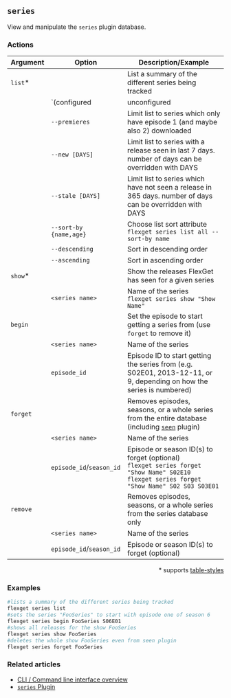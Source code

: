 ## `series`
View and manipulate the `series` plugin database.

### Actions
| Argument | Option | Description/Example|
| --- | --- | --- |
| `list`* || List a summary of the different series being tracked |
||`(configured|unconfigured|all)` | Limit list to series that are currently in the config or not (default: configured)<br>`flexget series list all`
|| `--premieres` | Limit list to series which only have episode 1 (and maybe also 2) downloaded |
|| `--new [DAYS]` | Limit list to series with a release seen in last 7 days. number of days can be overridden with DAYS |
|| `--stale [DAYS]` | Limit list to series which have not seen a release in 365 days. number of days can be overridden with DAYS |
|| `--sort-by {name,age}` | Choose list sort attribute<br>`flexget series list all --sort-by name`
|| `--descending` | Sort in descending order |
|| `--ascending` | Sort in ascending order |
| `show`* || Show the releases FlexGet has seen for a given series | 
|| `<series name>` | Name of the series <br>`flexget series show "Show Name"`
| `begin`|| Set the episode to start getting a series from (use `forget` to remove it) |
|| `<series name>` | Name of the series |
|| `episode_id` | Episode ID to start getting the series from (e.g. S02E01, 2013-12-11, or 9, depending on how the series is numbered)|
| `forget`|| Removes episodes, seasons, or a whole series from the entire database (including [`seen`](/Plugins/seen) plugin) |
|| `<series name>` | Name of the series |
|| `episode_id`/`season_id` | Episode or season ID(s) to forget (optional)<br> `flexget series forget "Show Name" S02E10`<br>`flexget series forget "Show Name" S02 S03 S03E01`
| `remove` || Removes episodes, seasons, or a whole series from the series database only |
|| `<series name>` | Name of the series |
|| `episode_id`/`season_id` | Episode or season ID(s) to forget (optional)||
<div align="right">* supports <a href="/CLI/--table-styles">table-styles</a></div>

### Examples
```bash
#lists a summary of the different series being tracked
flexget series list
#sets the series "FooSeries" to start with episode one of season 6
flexget series begin FooSeries S06E01
#shows all releases for the show FooSeries
flexget series show FooSeries
#deletes the whole show FooSeries even from seen plugin
flexget series forget FooSeries
```

### Related articles
* [CLI / Command line interface overview](/CLI)
* [`series` Plugin](/Plugins/series)